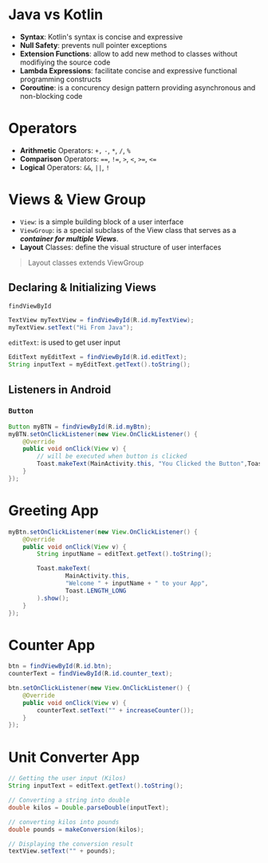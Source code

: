 # Java vs Kotlin

-   **Syntax**: Kotlin's syntax is concise and expressive
-   **Null Safety**: prevents null pointer exceptions
-   **Extension Functions**: allow to add new method to classes without modifiying the source code
-   **Lambda Expressions**: facilitate concise and expressive functional programming constructs
-   **Coroutine**: is a concurency design pattern providing asynchronous and non-blocking code

# Operators

-   **Arithmetic** Operators: `+,` `-`, `*`, `/`, `%`
-   **Comparison** Operators: `==`, `!=`, `>`, `<`, `>=`, `<=`
-   **Logical** Operators: `&&`, `||`, `!`

# Views & View Group

-   `View`: is a simple building block of a user interface
-   `ViewGroup`: is a special subclass of the View class that serves as a **_container for multiple Views_**.
-   **Layout** Classes: define the visual structure of user interfaces

> Layout classes extends ViewGroup

## Declaring & Initializing Views

`findViewById`

```java
TextView myTextView = findViewById(R.id.myTextView);
myTextView.setText("Hi From Java");
```

`editText`: is used to get user input

```java
EditText myEditText = findViewById(R.id.editText);
String inputText = myEditText.getText().toString();
```

## Listeners in Android

### `Button`

```java
Button myBTN = findViewById(R.id.myBtn);
myBTN.setOnClickListener(new View.OnClickListener() {
    @Override
    public void onClick(View v) {
        // will be executed when button is clicked
        Toast.makeText(MainActivity.this, "You Clicked the Button",Toast.LENGTH_LONG).show();
    }
});
```

# Greeting App

```java
myBtn.setOnClickListener(new View.OnClickListener() {
    @Override
    public void onClick(View v) {
        String inputName = editText.getText().toString();

        Toast.makeText(
                MainActivity.this,
                "Welcome " + inputName + " to your App",
                Toast.LENGTH_LONG
        ).show();
    }
});
```

# Counter App

```java
btn = findViewById(R.id.btn);
counterText = findViewById(R.id.counter_text);

btn.setOnClickListener(new View.OnClickListener() {
    @Override
    public void onClick(View v) {
        counterText.setText("" + increaseCounter());
    }
});
```

# Unit Converter App

```java
// Getting the user input (Kilos)
String inputText = editText.getText().toString();

// Converting a string into double
double kilos = Double.parseDouble(inputText);

// converting kilos into pounds
double pounds = makeConversion(kilos);

// Displaying the conversion result
textView.setText("" + pounds);
```
